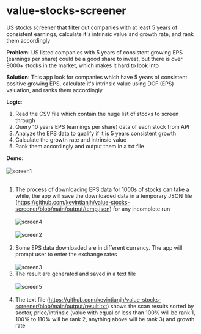 # value-stocks-screener
US stocks screener that filter out companies with at least 5 years of consistent earnings, calculate it's intrinsic value and growth rate, and rank them accordingly

**Problem**: US listed companies with 5 years of consistent growing EPS (earnings per share) could be a good share to invest, but there is over 9000+ stocks in the market, which makes it hard to look into

**Solution**: This app look for companies which have 5 years of consistent positive growing EPS, calculate it's intrinsic value using DCF (EPS) valuation, and ranks them accordingly

**Logic**: <br/>
1) Read the CSV file which contain the huge list of stocks to screen through
2) Query 10 years EPS (earnings per share) data of each stock from API
3) Analyze the EPS data to qualify if it is 5 years consistent growth
4) Calculate the growth rate and intrinsic value
5) Rank them accordingly and output them in a txt file

**Demo**: <br/><br/>
![screen1](https://github.com/kevintianjh/value-stocks-screener/assets/121169051/fdf1d808-7bdd-4b7a-944d-2c13af95b6cc)
<br/><br/>
1) The process of downloading EPS data for 1000s of stocks can take a while, the app will save the downloaded data in a temporary JSON file (https://github.com/kevintianjh/value-stocks-screener/blob/main/output/temp.json) for any incomplete run
<br/><br/>
![screen4](https://github.com/kevintianjh/value-stocks-screener/assets/121169051/bd287419-db0e-4821-9c4f-2c068d0d192a)
<br/><br/>
![screen2](https://github.com/kevintianjh/value-stocks-screener/assets/121169051/e6d47e26-9eb0-4c4c-930a-81767909b8e5)
<br/><br/>
2) Some EPS data downloaded are in different currency. The app will prompt user to enter the exchange rates
<br/><br/>
![screen3](https://github.com/kevintianjh/value-stocks-screener/assets/121169051/6b31c977-bc1e-4417-ae66-0f7375a8895f)
3) The result are generated and saved in a text file
<br/><br/>
![screen5](https://github.com/kevintianjh/value-stocks-screener/assets/121169051/fe3b98a7-823f-4035-80c3-0faa718a7fc9)
<br/><br/>
4) The text file (https://github.com/kevintianjh/value-stocks-screener/blob/main/output/result.txt) shows the scan results sorted by sector, price/intrinsic (value with equal or less than 100% will be rank 1, 100% to 110% will be rank 2, anything above will be rank 3) and growth rate





